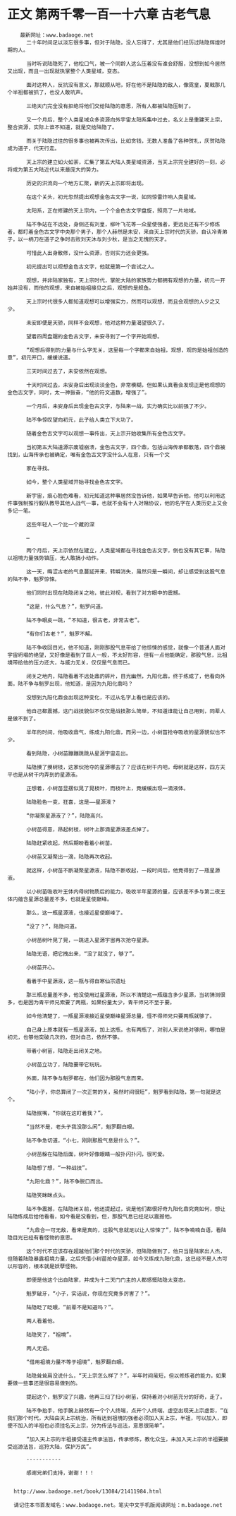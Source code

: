 # 正文 第两千零一百一十六章 古老气息
        最新网址：www.badaoge.net
          二十年时间足以淡忘很多事，但对于陆隐，没人忘得了，尤其是他们经历过陆隐辉煌时期的人。
      
          当时听说陆隐死了，他松口气，被一个同龄人这么压着没有谁会舒服，没想到如今居然又出现，而且一出现就执掌整个人类星域，变态。
      
          面对这种人，反抗没有意义，那就顺从吧，好在他不是陆隐的敌人，像霓皇，夏戟那几个半祖都被抓了，也没人敢吭声。
      
          三绝天门完全没有拒绝将他们交给陆隐的意思，所有人都被陆隐压制了。
      
          又一个月后，整个人类星域众多资源向外宇宙太阳系集中过去，名义上是重建天上宗，整合资源，实际上谁不知道，就是交给陆隐了。
      
          而关于陆隐过往的很多事也被再次传出，比如贪钱，无数人准备了各种贺礼，庆贺陆隐成为道子，代天行走。
      
          天上宗的建立如火如荼，汇集了第五大陆人类星域资源，当天上宗完全建好的一刻，必将成为第五大陆近代以来最庞大的势力。
      
          历史的洪流向一个地方汇聚，新的天上宗即将出现。
      
          在这个关头，初元忽然提出观想金色古文字一说，如同惊雷炸响人类星域。
      
          太阳系，正在修建的天上宗内，一个个金色古文字盘旋，照亮了一片地域。
      
          陆不争站在不远处，身侧还有刘皇，柳叶飞花等一众星使强者，更远处还有不少修炼者，都盯着金色古文字中央那个男子，那个人赫然是未安，来自天上宗时代的天骄，自认冷青弟子，以一柄刀在道子之争时击败刘天沐与刘少秋，是当之无愧的天才。
      
          可惜此人出身散修，没什么资源，否则实力还会更强。
      
          初元提出可以观想金色古文字，他就是第一个尝试之人。
      
          观想，并非陆家独有，天上宗时代，掌舵大陆的家族势力都拥有观想的力量，初元一开始并没有，而他的观想，来自被始祖接见之后，观想的是舰鱼。
      
          天上宗时代很多人都知道观想可以增强实力，然而可以观想，而且会观想的人少之又少。
      
          未安即便是天骄，同样不会观想，他对这种力量渴望很久了。
      
          望着四周盘踞的金色古文字，未安寻到了一个字开始观想。
      
          “观想后得到的力量与什么字无关，这里每一个字都来自始祖，观想，观的是始祖创造的意”，初元开口，缓缓说道。
      
          三天时间过去了，未安依然在观想。
      
          十天时间过去，未安身后出现淡淡金色，非常模糊，但如果认真看会发现正是他观想的金色古文字，同时，太一神振奋，“他的符文道数，增强了”。
      
          一个月后，未安身后出现金色古文字，与陆来一战，实力确实比以前强了不少。
      
          陆不争惊叹望向初元，此子给人类立下大功了。
      
          随着金色古文字可以观想一事传出，天上宗开始收集所有金色古文字。
      
          当初第五大陆道源宗废墟崩溃，金色古文字，四个鼎，包括山海传承都散落，四个鼎被找到，山海传承也被确定，唯有金色古文字没什么人在意，只有一个文
      
          家在寻找。
      
          如今，整个人类星域开始寻找金色古文字。
      
          新宇宙，痕心脸色难看，初元知道这种事居然没告诉他，如果早告诉他，他可以利用这件事强制推行毅队教导其他人战气一事，也就不会有十人对赌协议，他的名字在人类历史上又会多记一笔。
      
          这些年轻人一个比一个藏的深
      
          …
      
          两个月后，天上宗依然在建立，人类星域都在寻找金色古文字，倒也没有其它事，陆隐以祖境力量强势镇压，无人敢搞小动作。
      
          这一天，晦涩古老的气息蔓延开来，转瞬消失，虽然只是一瞬间，却让感受到这股气息的陆不争，魁罗惊悚。
      
          他们同时出现在陆隐闭关之地，彼此对视，看到了对方眼中的震撼。
      
          “这是，什么气息？”，魁罗问道。
      
          陆不争眼皮一跳，“不知道，很古老，非常古老”。
      
          “有你们古老？”，魁罗不解。
      
          陆不争收回目光，他不知道，刚刚那股气息带给了他惊悚的感觉，就像一个普通人面对宇宙坍塌的绝望，又好像是看到了巨人一般，不太好形容，但有一点他能确定，那股气息，比祖境带给他的压力还大，与威力无关，仅仅是气息而已。
      
          闭关之地内，陆隐看着不远处鼎的碎片，目光幽然，九阳化鼎，终于练成了，他看向外面，陆不争与魁罗出现，他知道，是因为九阳化鼎吗？
      
          没想到九阳化鼎会出现这种变化，不过从名字上看也是应该的。
      
          他自己都震撼，这门战技貌似不仅仅是战技那么简单，不知道谁能让自己用到，同辈人是做不到了。
      
          半年的时间，他吸收鼎气，练成九阳化鼎，而另一边，小树苗抢夺吸收的星源貌似也不少。
      
          看到陆隐，小树苗蹦蹦跳跳从星源宇宙走出。
      
          陆隐摸了摸树枝，这家伙抢夺的星源哪去了？应该在树干内吧，母树就是这样，四方天平也是从树干内弄到的星源液。
      
          正想着，小树苗显摆似晃了晃枝叶，而枝叶上，竟缓缓出现一滴液体。
      
          陆隐脸色一变，狂喜，这是——星源液？
      
          “你凝聚星源液了？”，陆隐高兴。
      
          小树苗得意，昂起树枝，树叶上那滴星源液差点掉了。
      
          陆隐赶紧收起，然后期盼看着小树苗。
      
          小树苗又凝聚出一滴，陆隐再次收起。
      
          就这样，小树苗不断凝聚星源液，陆隐不断收起，一段时间后，他竟得到了一瓶星源液。
      
          以小树苗吸收叶王体内母树物质后的能力，吸收半年星源的量，应该差不多与第二夜王体内蕴含星源总量差不多，也就是星使巅峰。
      
          那么，这一瓶星源液，也接近星使巅峰了。
      
          “没了？”，陆隐问道。
      
          小树苗树叶晃了晃，一跳进入星源宇宙再次抢夺星源。
      
          陆隐无语，把它拽出来，“没了就没了，够了”。
      
          小树苗开心。
      
          看着手中星源液，这一瓶与得自寒仙宗遗址
      
          那三瓶总量差不多，他没使用过星源液，所以不清楚这一瓶蕴含多少星源，当初猜测很多，也是因为青平师兄索要了两瓶，如果份量太少，青平师兄不至于要。
      
          如今他清楚了，一瓶星源液接近星使巅峰星源总量，怪不得师兄只要两瓶就够了。
      
          自己身上原本就有一瓶星源液，加上这瓶，也有两瓶了，对别人来说绝对够用，哪怕是初元，也够他突破几次的，但对自己，依然不够。
      
          带着小树苗，陆隐走出闭关之地。
      
          小树苗立功了，陆隐要带它玩玩。
      
          外面，陆不争与魁罗都在，他们因为那股气息而来。
      
          “陆小子，你总算闭了一次正常的关，虽然时间很短”，魁罗看到陆隐，第一句就是这个。
      
          陆隐抿嘴，“你就在这盯着我？”。
      
          “当然不是，老头子我没那么闲”，魁罗翻白眼。
      
          陆不争急切道，“小七，刚刚那股气息是什么？”。
      
          小树苗躲在陆隐后面，树叶好像眼睛一般扑闪扑闪，很可爱。
      
          陆隐想了想，“一种战技”。
      
          “九阳化鼎？”，陆不争脱口而出。
      
          陆隐笑眯眯点头。
      
          陆不争震撼，在陆隐闭关前，他还提起过，说是他们都很好奇九阳化鼎究竟如何，想让陆隐练成后给他看看，如今看是没看到，但，那股气息已经足以震撼他。
      
          “九鼎合一可无敌，看来是真的，这股气息就足以让人惊悚了”，陆不争喃喃自语，看陆隐目光已经有看怪物的意思。
      
          这个时代不应该存在超越他们那个时代的天骄，但陆隐做到了，他只当是陆家出人杰，但随着陆隐暴露祖境力量，之后凭借小树苗抢夺星源，如今又练成九阳化鼎，这已经不是人杰可以形容的，根本就是妖孽怪物。
      
          即便是他这个出自陆家，并成为十二天门门主的人都感慨陆隐太变态。
      
          魁罗龇牙，“小子，实话说，你现在究竟多厉害了？”。
      
          陆隐眨了眨眼，“前辈不是知道吗？”。
      
          两人看着他。
      
          陆隐笑了，“祖境”。
      
          两人无语。
      
          “借用祖境力量不等于祖境”，魁罗翻白眼。
      
          陆隐耸耸肩没说什么，“天上宗怎么样了？”，半年时间虽短，但以修炼者的能力，如果要做一些事还是很容易做到的。
      
          提起这个，魁罗没了兴趣，他再三扫了扫小树苗，保持着对小树苗充分的好奇，走了。
      
          陆不争抬手，他手腕上赫然有一个个人终端，点开个人终端，虚空出现天上宗虚影，“在我们那个时代，大陆由天上宗统治，所有达到祖境的强者必须加入天上宗，半祖，可以加入，即便不加入的半祖也必须挂名天上宗，分为传法与巡法，意思很简单”。
      
          “加入天上宗的半祖接受道主传承法旨，传承修炼，教化众生，未加入天上宗的半祖要接受巡游法旨，巡狩大陆，保护万民”。
      
          -----------
      
          感谢兄弟们支持，谢谢！！！
      
      
      http://www.badaoge.net/book/13084/21411984.html
      
      请记住本书首发域名：www.badaoge.net。笔尖中文手机版阅读网址：m.badaoge.net